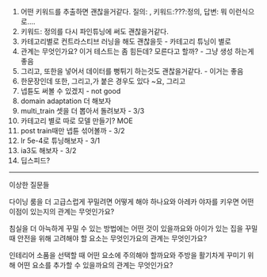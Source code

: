 1. 어떤 키워드를 추출하면 괜찮을거같다.
	질의: , 키워드:???:정의, 답변:
	뭐 이런식으로....
2. 키워드: 정의를 다시 파인튜닝에 써도 괜찮을거같다.
3. 카테고리별로 컨트라스티브 러닝을 해도 괜찮을듯 - 카테고리 튜닝이 별로
4. 관계는 무엇인가요? 이거 테스트는 좀 힘든데?
	모른다고 할까? - 그냥 생성 하는게 좋음
5. 그리고, 또한을 넣어서 데이터를 뻥튀기 하는것도 괜찮을거같다. - 이거는 좋음
6. 한문장인데 또한, 그리고,가 붙은 경우도 있다
	~요, 그리고
7. 넵튠도 써볼 수 있겠지 - not good
8. domain adaptation 더 해보자
9. multi_train 셋을 더 뽑아서 돌려보자 - 3/3
10. 카테고리 별로 따로 모델 만들기? MOE
11. post train때만 넵튠 섞어볼까 - 3/2
12. lr 5e-4로 튜닝해보자 - 3/1
13. ia3도 해보자 - 3/2
14. 딥스피드?

---

이상한 질문들

다이닝 룸을 더 고급스럽게 꾸밀려면 어떻게 해야 하나요와 아레카 야자를 키우면 어떤 이점이 있는지의 관계는 무엇인가요?

침실을 더 아늑하게 꾸밀 수 있는 방법에는 어떤 것이 있을까요와 아이가 있는 집을 꾸밀 때 안전을 위해 고려해야 할 요소는 무엇인가요의 관계는 무엇인가요?

인테리어 소품을 선택할 때 어떤 요소에 주의해야 할까요와 주방을 활기차게 꾸미기 위해 어떤 요소를 추가할 수 있을까요의 관계는 무엇인가요?